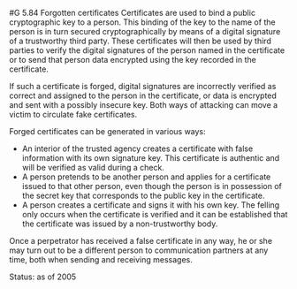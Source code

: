 #G 5.84 Forgotten certificates
Certificates are used to bind a public cryptographic key to a person. This binding of the key to the name of the person is in turn secured cryptographically by means of a digital signature of a trustworthy third party. These certificates will then be used by third parties to verify the digital signatures of the person named in the certificate or to send that person data encrypted using the key recorded in the certificate.

If such a certificate is forged, digital signatures are incorrectly verified as correct and assigned to the person in the certificate, or data is encrypted and sent with a possibly insecure key. Both ways of attacking can move a victim to circulate fake certificates.

Forged certificates can be generated in various ways:

* An interior of the trusted agency creates a certificate with false information with its own signature key. This certificate is authentic and will be verified as valid during a check.
* A person pretends to be another person and applies for a certificate issued to that other person, even though the person is in possession of the secret key that corresponds to the public key in the certificate.
* A person creates a certificate and signs it with his own key. The felling only occurs when the certificate is verified and it can be established that the certificate was issued by a non-trustworthy body.


Once a perpetrator has received a false certificate in any way, he or she may turn out to be a different person to communication partners at any time, both when sending and receiving messages.

Status: as of 2005



